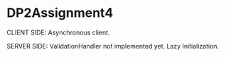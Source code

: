 # DP2Assignment4

CLIENT SIDE:
Asynchronous client.


SERVER SIDE:
ValidationHandler not implemented yet.
Lazy Initialization.
